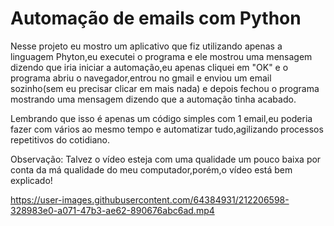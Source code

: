 # Automação de emails com Python
  Nesse projeto eu mostro um aplicativo que fiz utilizando apenas a linguagem Phyton,eu executei o programa e ele mostrou uma mensagem dizendo que iria iniciar a           automação,eu apenas cliquei em "OK" e o programa abriu o navegador,entrou no gmail e enviou um email sozinho(sem eu precisar clicar em mais nada) e depois fechou o       programa mostrando uma mensagem dizendo que a automação tinha acabado.
  
  Lembrando que isso é apenas um código simples com 1 email,eu poderia fazer com vários ao mesmo tempo e automatizar tudo,agilizando processos repetitivos do cotidiano.
  
  Observação: Talvez o vídeo esteja com uma qualidade um pouco baixa por conta da má qualidade do meu computador,porém,o vídeo está bem explicado!

https://user-images.githubusercontent.com/64384931/212206598-328983e0-a071-47b3-ae62-890676abc6ad.mp4

